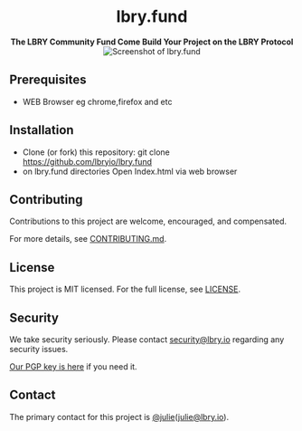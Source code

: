 <h1 align="center">lbry.fund</h1>
<div align="center">
  <strong>The LBRY Community Fund
Come Build Your Project on the LBRY Protocol</strong>
</div>

<div align="center">
  <img src="https://spee.ch/7/lbryfund.png" title="Screenshot of lbry.fund"/>
</div>

## Prerequisites
- WEB Browser eg chrome,firefox and etc

## Installation
- Clone (or fork) this repository: git clone https://github.com/lbryio/lbry.fund
- on lbry.fund directories Open Index.html via web browser

## Contributing
Contributions to this project are welcome, encouraged, and compensated.

For more details, see [CONTRIBUTING.md](CONTRIBUTING.md).

## License
This project is MIT licensed. For the full license, see [LICENSE](LICENSE).

## Security
We take security seriously. Please contact [security@lbry.io](mailto:security@lbry.io) regarding any security issues.

[Our PGP key is here](https://keybase.io/lbry/key.asc) if you need it.

## Contact
The primary contact for this project is [@julie](https://github.com/jsigwart)(julie@lbry.io).
